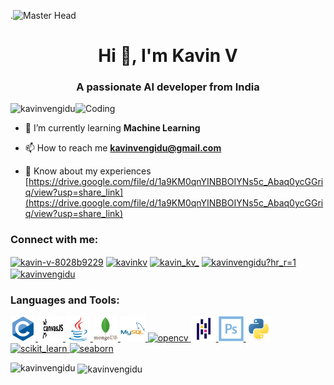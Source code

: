 .![Master Head](https://miro.medium.com/max/974/1*qzvOZZgHq_allGVXq8RWeQ.png)
<h1 align="center">Hi 👋, I'm Kavin V</h1>
<h3 align="center">A passionate AI developer from India</h3>
<img align="right" alt="Coding" width="400" src="https://cdn.dribbble.com/users/1162077/screenshots/3848914/programmer.gif">

<p align="left"> <img src="https://komarev.com/ghpvc/?username=kavinvengidu&label=Profile%20views&color=0e75b6&style=flat" alt="kavinvengidu" /> </p>

- 🌱 I’m currently learning **Machine Learning**

- 📫 How to reach me **kavinvengidu@gmail.com**

- 📄 Know about my experiences [https://drive.google.com/file/d/1a9KM0qnYINBBOIYNs5c_Abaq0ycGGriq/view?usp=share_link](https://drive.google.com/file/d/1a9KM0qnYINBBOIYNs5c_Abaq0ycGGriq/view?usp=share_link)

<h3 align="left">Connect with me:</h3>
<p align="left">
<a href="https://linkedin.com/in/kavin-v-8028b9229" target="blank"><img align="center" src="https://raw.githubusercontent.com/rahuldkjain/github-profile-readme-generator/master/src/images/icons/Social/linked-in-alt.svg" alt="kavin-v-8028b9229" height="30" width="40" /></a>
<a href="https://kaggle.com/kavinkv" target="blank"><img align="center" src="https://raw.githubusercontent.com/rahuldkjain/github-profile-readme-generator/master/src/images/icons/Social/kaggle.svg" alt="kavinkv" height="30" width="40" /></a>
<a href="https://instagram.com/kavin_kv_" target="blank"><img align="center" src="https://raw.githubusercontent.com/rahuldkjain/github-profile-readme-generator/master/src/images/icons/Social/instagram.svg" alt="kavin_kv_" height="30" width="40" /></a>
<a href="https://www.hackerrank.com/kavinvengidu?hr_r=1" target="blank"><img align="center" src="https://raw.githubusercontent.com/rahuldkjain/github-profile-readme-generator/master/src/images/icons/Social/hackerrank.svg" alt="kavinvengidu?hr_r=1" height="30" width="40" /></a>
<a href="https://www.leetcode.com/kavinvengidu" target="blank"><img align="center" src="https://raw.githubusercontent.com/rahuldkjain/github-profile-readme-generator/master/src/images/icons/Social/leet-code.svg" alt="kavinvengidu" height="30" width="40" /></a>
</p>

<h3 align="left">Languages and Tools:</h3>
<p align="left"> <a href="https://www.cprogramming.com/" target="_blank" rel="noreferrer"> <img src="https://raw.githubusercontent.com/devicons/devicon/master/icons/c/c-original.svg" alt="c" width="40" height="40"/> </a> <a href="https://canvasjs.com" target="_blank" rel="noreferrer"> <img src="https://raw.githubusercontent.com/Hardik0307/Hardik0307/master/assets/canvasjs-charts.svg" alt="canvasjs" width="40" height="40"/> </a> <a href="https://www.java.com" target="_blank" rel="noreferrer"> <img src="https://raw.githubusercontent.com/devicons/devicon/master/icons/java/java-original.svg" alt="java" width="40" height="40"/> </a> <a href="https://www.mongodb.com/" target="_blank" rel="noreferrer"> <img src="https://raw.githubusercontent.com/devicons/devicon/master/icons/mongodb/mongodb-original-wordmark.svg" alt="mongodb" width="40" height="40"/> </a> <a href="https://www.mysql.com/" target="_blank" rel="noreferrer"> <img src="https://raw.githubusercontent.com/devicons/devicon/master/icons/mysql/mysql-original-wordmark.svg" alt="mysql" width="40" height="40"/> </a> <a href="https://opencv.org/" target="_blank" rel="noreferrer"> <img src="https://www.vectorlogo.zone/logos/opencv/opencv-icon.svg" alt="opencv" width="40" height="40"/> </a> <a href="https://pandas.pydata.org/" target="_blank" rel="noreferrer"> <img src="https://raw.githubusercontent.com/devicons/devicon/2ae2a900d2f041da66e950e4d48052658d850630/icons/pandas/pandas-original.svg" alt="pandas" width="40" height="40"/> </a> <a href="https://www.photoshop.com/en" target="_blank" rel="noreferrer"> <img src="https://raw.githubusercontent.com/devicons/devicon/master/icons/photoshop/photoshop-line.svg" alt="photoshop" width="40" height="40"/> </a> <a href="https://www.python.org" target="_blank" rel="noreferrer"> <img src="https://raw.githubusercontent.com/devicons/devicon/master/icons/python/python-original.svg" alt="python" width="40" height="40"/> </a> <a href="https://scikit-learn.org/" target="_blank" rel="noreferrer"> <img src="https://upload.wikimedia.org/wikipedia/commons/0/05/Scikit_learn_logo_small.svg" alt="scikit_learn" width="40" height="40"/> </a> <a href="https://seaborn.pydata.org/" target="_blank" rel="noreferrer"> <img src="https://seaborn.pydata.org/_images/logo-mark-lightbg.svg" alt="seaborn" width="40" height="40"/> </a> </p>

<p><img align="left" src="https://github-readme-stats.vercel.app/api/top-langs?username=kavinvengidu&show_icons=true&locale=en&layout=compact" alt="kavinvengidu" /></p>

<p>&nbsp;<img align="center" src="https://github-readme-stats.vercel.app/api?username=kavinvengidu&show_icons=true&locale=en" alt="kavinvengidu" /></p>
